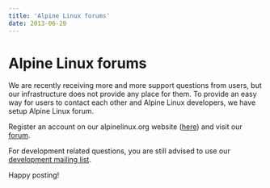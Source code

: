 ```yaml
---
title: 'Alpine Linux forums'
date: 2013-06-20
---
```


# Alpine Linux forums
We are recently receiving more and more support questions from users, but our infrastructure does not provide any place for them.
To provide an easy way for users to contact each other and Alpine Linux developers, we have setup Alpine Linux forum.

Register an account on our alpinelinux.org website ([here](http://alpinelinux.org/user/register)) and visit our [forum](/forum).

For development related questions, you are still advised to use our [development mailing list](http://lists.alpinelinux.org/).

Happy posting!
